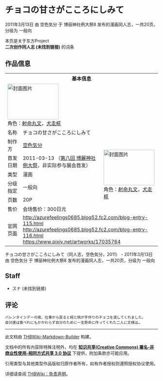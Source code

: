 # チョコの甘さがこころにしみて

<!-- source html: G:\repos\THBWiki-Markdown-Builder\THBWikiMarkdown\Temp\main\e\e2\ns0%3A%E3%83%81%E3%83%A7%E3%82%B3%E3%81%AE%E7%94%98%E3%81%95%E3%81%8C%E3%81%93%E3%81%93%E3%82%8D%E3%81%AB%E3%81%97%E3%81%BF%E3%81%A6.html -->

2011年3月13日 由 空色気分 于 博丽神社例大祭8 发布的漫画同人志，一共20页，分级为 一般向

本页是关于东方Project  
 **二次创作同人志 (未找到链接)** 的词条
## 作品信息

<table><tbody><tr><th colspan="3">基本信息</th></tr><tr><td class="cover-artwork-mobile" colspan="2"><a href="./文件-チョコの甘さがこころにしみて封面.jpg.md" class="image" title="封面图片"><img alt="封面图片" src="https://upload.thwiki.cc/thumb/0/0a/%E3%83%81%E3%83%A7%E3%82%B3%E3%81%AE%E7%94%98%E3%81%95%E3%81%8C%E3%81%93%E3%81%93%E3%82%8D%E3%81%AB%E3%81%97%E3%81%BF%E3%81%A6%E5%B0%81%E9%9D%A2.jpg/168px-%E3%83%81%E3%83%A7%E3%82%B3%E3%81%AE%E7%94%98%E3%81%95%E3%81%8C%E3%81%93%E3%81%93%E3%82%8D%E3%81%AB%E3%81%97%E3%81%BF%E3%81%A6%E5%B0%81%E9%9D%A2.jpg" decoding="async" loading="lazy" width="168" height="117" srcset="https://upload.thwiki.cc/thumb/0/0a/%E3%83%81%E3%83%A7%E3%82%B3%E3%81%AE%E7%94%98%E3%81%95%E3%81%8C%E3%81%93%E3%81%93%E3%82%8D%E3%81%AB%E3%81%97%E3%81%BF%E3%81%A6%E5%B0%81%E9%9D%A2.jpg/252px-%E3%83%81%E3%83%A7%E3%82%B3%E3%81%AE%E7%94%98%E3%81%95%E3%81%8C%E3%81%93%E3%81%93%E3%82%8D%E3%81%AB%E3%81%97%E3%81%BF%E3%81%A6%E5%B0%81%E9%9D%A2.jpg 1.5x, https://upload.thwiki.cc/thumb/0/0a/%E3%83%81%E3%83%A7%E3%82%B3%E3%81%AE%E7%94%98%E3%81%95%E3%81%8C%E3%81%93%E3%81%93%E3%82%8D%E3%81%AB%E3%81%97%E3%81%BF%E3%81%A6%E5%B0%81%E9%9D%A2.jpg/336px-%E3%83%81%E3%83%A7%E3%82%B3%E3%81%AE%E7%94%98%E3%81%95%E3%81%8C%E3%81%93%E3%81%93%E3%82%8D%E3%81%AB%E3%81%97%E3%81%BF%E3%81%A6%E5%B0%81%E9%9D%A2.jpg 2x" data-file-width="1430" data-file-height="1000"></a><div class="cover-char">角色：<a href="./射命丸文.md" title="射命丸文">射命丸文</a>，<a href="./犬走椛.md" title="犬走椛">犬走椛</a></div></td>
</tr><tr><td class="label">名称</td><td colspan="2"> チョコの甘さがこころにしみて </td></tr><tr><td class="label">制作方</td><td><a href="./空色気分.md" title="空色気分">空色気分</a></td><td class="cover-artwork" rowspan="6" style="min-width:168px;"><a href="./文件-チョコの甘さがこころにしみて封面.jpg.md" class="image" title="封面图片"><img alt="封面图片" src="https://upload.thwiki.cc/thumb/0/0a/%E3%83%81%E3%83%A7%E3%82%B3%E3%81%AE%E7%94%98%E3%81%95%E3%81%8C%E3%81%93%E3%81%93%E3%82%8D%E3%81%AB%E3%81%97%E3%81%BF%E3%81%A6%E5%B0%81%E9%9D%A2.jpg/168px-%E3%83%81%E3%83%A7%E3%82%B3%E3%81%AE%E7%94%98%E3%81%95%E3%81%8C%E3%81%93%E3%81%93%E3%82%8D%E3%81%AB%E3%81%97%E3%81%BF%E3%81%A6%E5%B0%81%E9%9D%A2.jpg" decoding="async" loading="lazy" width="168" height="117" srcset="https://upload.thwiki.cc/thumb/0/0a/%E3%83%81%E3%83%A7%E3%82%B3%E3%81%AE%E7%94%98%E3%81%95%E3%81%8C%E3%81%93%E3%81%93%E3%82%8D%E3%81%AB%E3%81%97%E3%81%BF%E3%81%A6%E5%B0%81%E9%9D%A2.jpg/252px-%E3%83%81%E3%83%A7%E3%82%B3%E3%81%AE%E7%94%98%E3%81%95%E3%81%8C%E3%81%93%E3%81%93%E3%82%8D%E3%81%AB%E3%81%97%E3%81%BF%E3%81%A6%E5%B0%81%E9%9D%A2.jpg 1.5x, https://upload.thwiki.cc/thumb/0/0a/%E3%83%81%E3%83%A7%E3%82%B3%E3%81%AE%E7%94%98%E3%81%95%E3%81%8C%E3%81%93%E3%81%93%E3%82%8D%E3%81%AB%E3%81%97%E3%81%BF%E3%81%A6%E5%B0%81%E9%9D%A2.jpg/336px-%E3%83%81%E3%83%A7%E3%82%B3%E3%81%AE%E7%94%98%E3%81%95%E3%81%8C%E3%81%93%E3%81%93%E3%82%8D%E3%81%AB%E3%81%97%E3%81%BF%E3%81%A6%E5%B0%81%E9%9D%A2.jpg 2x" data-file-width="1430" data-file-height="1000"></a><div class="cover-char">角色：<a href="./射命丸文.md" title="射命丸文">射命丸文</a>，<a href="./犬走椛.md" title="犬走椛">犬走椛</a></div></td>
</tr><tr><td class="label">首发日期</td><td>2011-03-13&#160;（<a href="/展会作品列表?e=%E5%8D%9A%E4%B8%BD%E7%A5%9E%E7%A4%BE%E4%BE%8B%E5%A4%A7%E7%A5%AD%238">第八回 博麗神社例大祭</a>，非实际参与展会首发）</td></tr><tr><td class="label">类型</td><td>漫画</td></tr><tr><td class="label">分级指定</td><td>一般向</td></tr><tr><td class="label">页数</td><td>20P</td></tr><tr><td class="label">售价</td><td>会场售价：300日元</td></tr>
<tr><td class="label">官网页面</td><td colspan="2"><a rel="nofollow" class="external free" href="http://azurefeelings0685.blog52.fc2.com/blog-entry-115.html">http://azurefeelings0685.blog52.fc2.com/blog-entry-115.html</a><br><a rel="nofollow" class="external free" href="http://azurefeelings0685.blog52.fc2.com/blog-entry-116.html">http://azurefeelings0685.blog52.fc2.com/blog-entry-116.html</a><br><a rel="nofollow" class="external free" href="https://www.pixiv.net/artworks/17035764">https://www.pixiv.net/artworks/17035764</a></td></tr></tbody></table>

チョコの甘さがこころにしみて（同人志，空色気分，2011） - 2011年3月13日 由 空色気分 于 博丽神社例大祭8 发布的漫画同人志，一共20页，分级为 一般向
## Staff
- スナ (未找到链接)

## 评论
```
バレンタインデーの夜、仕事から戻ると椛と桃が手作りのチョコを渡してくれました。
自分達は食べれにもかかわらず自分のために一生懸命に作ってくれた二人に文様は…
```

  
  

  





---

此文档由 [THBWiki-Markdown-Builder](https://github.com/Delsin-Yu/THBWiki-Markdown-Builder) 构建。

文档中的所有内容除特殊注明外，均在 [**知识共享(Creative Commons) 署名-非商业性使用-相同方式共享 3.0 协议**](https://creativecommons.org/licenses/by-sa/3.0/deed.zh-hans) 下提供，附加条款亦可能应用。

引用类型与其他类型作品版权归原作者所有，如有作者授权则遵照授权协议使用。

详细请查阅 [THBWiki：免责声明](https://thbwiki.cc/THBWiki:%E5%85%8D%E8%B4%A3%E5%A3%B0%E6%98%8E)。

